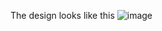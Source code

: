 The design looks like this
![image](https://github.com/mkalmabai/Neobis_Android_Hello_Android/assets/96809964/dd853cd0-fbbf-4f52-9c86-67aa3d10d744)
